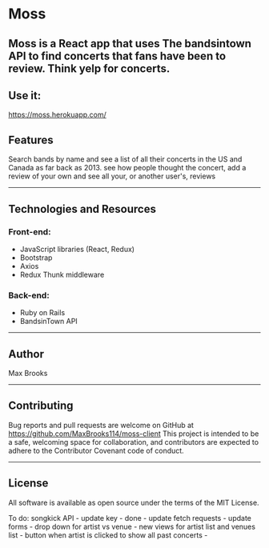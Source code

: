 # Moss

Moss is a React app that uses The bandsintown API to find concerts that fans have been to review. Think yelp for concerts.
---
## Use it:
https://moss.herokuapp.com/

## Features

Search bands by name and see a list of all their concerts in the US and Canada as far back as 2013.
see how people thought the concert, add a review of your own and see all your, or another user's, reviews

---

## Technologies and Resources
### Front-end:
  * JavaScript libraries (React, Redux)
  * Bootstrap
  * Axios
  * Redux Thunk middleware

### Back-end:
  * Ruby on Rails
  * BandsinTown API

---
## Author
Max Brooks

---
## Contributing
Bug reports and pull requests are welcome on GitHub at https://github.com/MaxBrooks114/moss-client This project is intended to be a safe, welcoming space for collaboration, and contributors are expected to adhere to the Contributor Covenant code of conduct.

---
## License
All software is available as open source under the terms of the MIT License.


To do:
  songkick API
    - update key - done
    - update fetch requests 
    - update forms
      - drop down for artist vs venue
      - new views for artist list and venues list
      - button when artist is clicked to show all past concerts 
      - 
